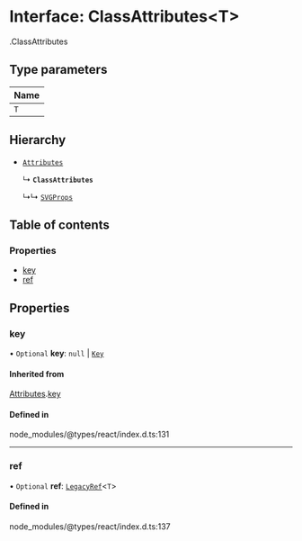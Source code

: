 # Interface: ClassAttributes<T\>

[<internal>](../wiki/%3Cinternal%3E).ClassAttributes

## Type parameters

| Name |
| :------ |
| `T` |

## Hierarchy

- [`Attributes`](../wiki/%3Cinternal%3E.Attributes)

  ↳ **`ClassAttributes`**

  ↳↳ [`SVGProps`](../wiki/%3Cinternal%3E.SVGProps)

## Table of contents

### Properties

- [key](../wiki/%3Cinternal%3E.ClassAttributes#key)
- [ref](../wiki/%3Cinternal%3E.ClassAttributes#ref)

## Properties

### key

• `Optional` **key**: ``null`` \| [`Key`](../wiki/%3Cinternal%3E#key)

#### Inherited from

[Attributes](../wiki/%3Cinternal%3E.Attributes).[key](../wiki/%3Cinternal%3E.Attributes#key)

#### Defined in

node_modules/@types/react/index.d.ts:131

___

### ref

• `Optional` **ref**: [`LegacyRef`](../wiki/%3Cinternal%3E#legacyref)<`T`\>

#### Defined in

node_modules/@types/react/index.d.ts:137
